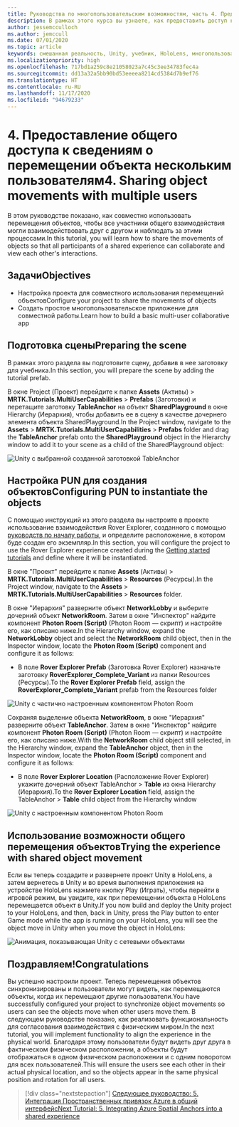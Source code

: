 ```yaml
---
title: Руководства по многопользовательским возможностям, часть 4. Предоставление общего доступа к сведениям о перемещении объекта нескольким пользователям
description: В рамках этого курса вы узнаете, как предоставить доступ к движениям объектов нескольким пользователям в приложении HoloLens 2.
author: jessemcculloch
ms.author: jemccull
ms.date: 07/01/2020
ms.topic: article
keywords: смешанная реальность, Unity, учебник, HoloLens, многопользовательские возможности, Photon, MRTK, Mixed Reality Toolkit, UWP, Пространственные привязки Azure
ms.localizationpriority: high
ms.openlocfilehash: 717bd1a259c8e21058023a7c45c3ee34783fec4a
ms.sourcegitcommit: dd13a32a5bb90bd53eeeea8214cd5384d7b9ef76
ms.translationtype: HT
ms.contentlocale: ru-RU
ms.lasthandoff: 11/17/2020
ms.locfileid: "94679233"
---
```

# <a name="4-sharing-object-movements-with-multiple-users"></a><span data-ttu-id="3d405-105">4. Предоставление общего доступа к сведениям о перемещении объекта нескольким пользователям</span><span class="sxs-lookup"><span data-stu-id="3d405-105">4. Sharing object movements with multiple users</span></span>

<span data-ttu-id="3d405-106">В этом руководстве показано, как совместно использовать перемещения объектов, чтобы все участники общего взаимодействия могли взаимодействовать друг с другом и наблюдать за этими процессами.</span><span class="sxs-lookup"><span data-stu-id="3d405-106">In this tutorial, you will learn how to share the movements of objects so that all participants of a shared experience can collaborate and view each other's interactions.</span></span>

## <a name="objectives"></a><span data-ttu-id="3d405-107">Задачи</span><span class="sxs-lookup"><span data-stu-id="3d405-107">Objectives</span></span>

* <span data-ttu-id="3d405-108">Настройка проекта для совместного использования перемещений объектов</span><span class="sxs-lookup"><span data-stu-id="3d405-108">Configure your project to share the movements of objects</span></span>
* <span data-ttu-id="3d405-109">Создать простое многопользовательское приложение для совместной работы.</span><span class="sxs-lookup"><span data-stu-id="3d405-109">Learn how to build a basic multi-user collaborative app</span></span>

## <a name="preparing-the-scene"></a><span data-ttu-id="3d405-110">Подготовка сцены</span><span class="sxs-lookup"><span data-stu-id="3d405-110">Preparing the scene</span></span>

<span data-ttu-id="3d405-111">В рамках этого раздела вы подготовите сцену, добавив в нее заготовку для учебника.</span><span class="sxs-lookup"><span data-stu-id="3d405-111">In this section, you will prepare the scene by adding the tutorial prefab.</span></span>

<span data-ttu-id="3d405-112">В окне Project (Проект) перейдите к папке **Assets** (Активы) > **MRTK.Tutorials.MultiUserCapabilities** > **Prefabs** (Заготовки) и перетащите заготовку **TableAnchor** на объект **SharedPlayground** в окне Hierarchy (Иерархия), чтобы добавить ее в сцену в качестве дочернего элемента объекта SharedPlayground.</span><span class="sxs-lookup"><span data-stu-id="3d405-112">In the Project window, navigate to the **Assets** > **MRTK.Tutorials.MultiUserCapabilities** > **Prefabs** folder and drag the **TableAnchor** prefab onto the **SharedPlayground** object in the Hierarchy window to add it to your scene as a child of the SharedPlayground object:</span></span>

![Unity с выбранной созданной заготовкой TableAnchor](images/mr-learning-sharing/sharing-04-section1-step1-1.png)

## <a name="configuring-pun-to-instantiate-the-objects"></a><span data-ttu-id="3d405-114">Настройка PUN для создания объектов</span><span class="sxs-lookup"><span data-stu-id="3d405-114">Configuring PUN to instantiate the objects</span></span>

<span data-ttu-id="3d405-115">С помощью инструкций из этого раздела вы настроите в проекте использование взаимодействия Rover Explorer, созданного с помощью [руководств по началу работы](mr-learning-base-01.md), и определите расположение, в котором буде создан его экземпляр.</span><span class="sxs-lookup"><span data-stu-id="3d405-115">In this section, you will configure the project to use the Rover Explorer experience created during the [Getting started tutorials](mr-learning-base-01.md) and define where it will be instantiated.</span></span>

<span data-ttu-id="3d405-116">В окне "Проект" перейдите к папке **Assets** (Активы) > **MRTK.Tutorials.MultiUserCapabilities** > **Resources** (Ресурсы).</span><span class="sxs-lookup"><span data-stu-id="3d405-116">In the Project window, navigate to the **Assets** > **MRTK.Tutorials.MultiUserCapabilities** > **Resources** folder.</span></span>

<span data-ttu-id="3d405-117">В окне "Иерархия" разверните объект **NetworkLobby** и выберите дочерний объект **NetworkRoom**. Затем в окне "Инспектор" найдите компонент **Photon Room (Script)** (Photon Room — скрипт) и настройте его, как описано ниже.</span><span class="sxs-lookup"><span data-stu-id="3d405-117">In the Hierarchy window, expand the **NetworkLobby** object and select the **NetworkRoom** child object, then in the Inspector window, locate the **Photon Room (Script)** component and configure it as follows:</span></span>

* <span data-ttu-id="3d405-118">В поле **Rover Explorer Prefab** (Заготовка Rover Explorer) назначьте заготовку **RoverExplorer_Complete_Variant** из папки Resources (Ресурсы).</span><span class="sxs-lookup"><span data-stu-id="3d405-118">To the **Rover Explorer Prefab** field, assign the **RoverExplorer_Complete_Variant** prefab from the Resources folder</span></span>

![Unity с частично настроенным компонентом Photon Room](images/mr-learning-sharing/sharing-04-section2-step1-1.png)

<span data-ttu-id="3d405-120">Сохраняя выделение объекта **NetworkRoom**, в окне "Иерархия" разверните объект **TableAnchor**. Затем в окне "Инспектор" найдите компонент **Photon Room (Script)** (Photon Room — скрипт) и настройте его, как описано ниже.</span><span class="sxs-lookup"><span data-stu-id="3d405-120">With the **NetworkRoom** child object still selected, in the Hierarchy window, expand the **TableAnchor** object, then in the Inspector window, locate the **Photon Room (Script)** component and configure it as follows:</span></span>

* <span data-ttu-id="3d405-121">В поле **Rover Explorer Location** (Расположение Rover Explorer) укажите дочерний объект TableAnchor > **Table** из окна Hierarchy (Иерархия).</span><span class="sxs-lookup"><span data-stu-id="3d405-121">To the **Rover Explorer Location** field, assign the TableAnchor > **Table** child object from the Hierarchy window</span></span>

![Unity с настроенным компонентом Photon Room](images/mr-learning-sharing/sharing-04-section2-step1-2.png)

## <a name="trying-the-experience-with-shared-object-movement"></a><span data-ttu-id="3d405-123">Использование возможности общего перемещения объектов</span><span class="sxs-lookup"><span data-stu-id="3d405-123">Trying the experience with shared object movement</span></span>

<span data-ttu-id="3d405-124">Если вы теперь создадите и развернете проект Unity в HoloLens, а затем вернетесь в Unity и во время выполнения приложения на устройстве HoloLens нажмете кнопку Play (Играть), чтобы перейти в игровой режим, вы увидите, как при перемещении объекта в HoloLens перемещается объект в Unity.</span><span class="sxs-lookup"><span data-stu-id="3d405-124">If you now build and deploy the Unity project to your HoloLens, and then, back in Unity, press the Play button to enter Game mode while the app is running on your HoloLens, you will see the object move in Unity when you move the object in HoloLens:</span></span>

![Анимация, показывающая Unity с сетевыми объектами](images/mr-learning-sharing/sharing-04-section3-step1-1.gif)

## <a name="congratulations"></a><span data-ttu-id="3d405-126">Поздравляем!</span><span class="sxs-lookup"><span data-stu-id="3d405-126">Congratulations</span></span>

<span data-ttu-id="3d405-127">Вы успешно настроили проект. Теперь перемещения объектов синхронизированы и пользователи могут видеть, как перемещаются объекты, когда их перемещают другие пользователи.</span><span class="sxs-lookup"><span data-stu-id="3d405-127">You have successfully configured your project to synchronize object movements so users can see the objects move when other users move them.</span></span> <span data-ttu-id="3d405-128">В следующем руководстве показано, как реализовать функциональность для согласования взаимодействия с физическим миром.</span><span class="sxs-lookup"><span data-stu-id="3d405-128">In the next tutorial, you will implement functionality to align the experience in the physical world.</span></span> <span data-ttu-id="3d405-129">Благодаря этому пользователи будут видеть друг друга в фактическом физическом расположении, а объекты будут отображаться в одном физическом расположении и с одним поворотом для всех пользователей.</span><span class="sxs-lookup"><span data-stu-id="3d405-129">This will ensure the users see each other in their actual physical location, and so the objects appear in the same physical position and rotation for all users.</span></span>

> [!div class="nextstepaction"]
> [<span data-ttu-id="3d405-130">Следующее руководство: 5. Интеграция Пространственных привязок Azure в общий интерфейс</span><span class="sxs-lookup"><span data-stu-id="3d405-130">Next Tutorial: 5. Integrating Azure Spatial Anchors into a shared experience</span></span>](mr-learning-sharing-05.md)
